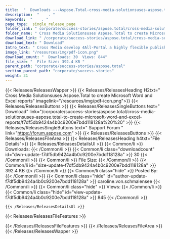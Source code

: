 ```yaml
---
title:  "  Downloads ---Aspose.Total-cross-media-solutionsuses-aspose.total-to-create-microsoft-word-and-excel-reports . " 
description:  "    . " 
keywords:  "    . " 
page_type:  single_release_page
folder_link: " corporate/success-stories/aspose.total/cross-media-solutionsuses-aspose.total-to-create-microsoft-word-and-excel-reports/"
folder_name: " Cross Media Solutionsuses Aspose.Total to create Microsoft Word and Excel reports"
download_link: " /corporate/success-stories/aspose.total/cross-media-solutionsuses-aspose.total-to-create-microsoft-word-and-excel-reports/f7df5db9424a4b0c9200e7bdd118128a"
download_text: " Download"
Intro_text: " Cross Media develop 4All-Portal a highly flexible publishing platform for crea..."
image_link: "/resources/img/pdf-icon.png"
download_count: "  Downloads: 30  Views: 844"
file_size: "  File Size: 392.4 KB "
parent_path: "corporate/success-stories/aspose.total"
section_parent_path: "corporate/success-stories"
weight: 31 
---
```


{{< Releases/ReleasesWapper >}}
  {{< Releases/ReleasesHeading H2txt=" Cross Media Solutionsuses Aspose.Total to create Microsoft Word and Excel reports" imagelink="/resources/img/pdf-icon.png">}}
  {{< Releases/ReleasesButtons >}}
    {{< Releases/ReleasesSingleButtons text=" Download" link="/corporate/success-stories/aspose.total/cross-media-solutionsuses-aspose.total-to-create-microsoft-word-and-excel-reports/f7df5db9424a4b0c9200e7bdd118128a%20%20" >}}
    {{< Releases/ReleasesSingleButtons text=" Support Forum " link="https://forum.aspose.com" >}}
  {{< Releases/ReleasesButtons >}}
  {{< Releases/ReleasesFileArea >}}
    {{< Releases/ReleasesHeading h4txt="File Details">}}
    {{< Releases/ReleasesDetailsUl >}}
            {{< Common/li  >}} Downloads: {{< /Common/li >}} 
      {{< Common/li class="downloadcount" id="dwn-update-f7df5db9424a4b0c9200e7bdd118128a" >}} 30 {{< /Common/li >}} 
      {{< Common/li  >}} File Size: {{< /Common/li >}} 
      {{< Common/li id="size-update-f7df5db9424a4b0c9200e7bdd118128a" >}} 392.4 KB {{< /Common/li >}} 
      {{< Common/li  class="hide" >}} Posted By: {{< /Common/li >}} 
      {{< Common/li class="hide" id="author-update-f7df5db9424a4b0c9200e7bdd118128a" >}} caroline.von.schmalensee {{< /Common/li >}} 
      {{< Common/li class="hide"  >}} Views: {{< /Common/li >}} 
      {{< Common/li class="hide" id="view-update-f7df5db9424a4b0c9200e7bdd118128a" >}} 845 {{< /Common/li >}} 

    {{< /Releases/ReleasesDetailsUl >}}

  {{< Releases/ReleasesFileFeatures >}}
      
  {{< /Releases/ReleasesFileFeatures >}}
 {{< /Releases/ReleasesFileArea >}}
{{< /Releases/ReleasesWapper >}}


